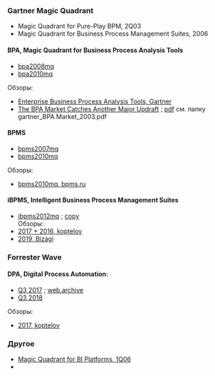 ### Gartner Magic Quadrant
- Magic Quadrant for Pure-Play BPM, 2Q03
- Magic Quadrant for Business Process Management Suites, 2006

#### BPA, Magic Quadrant for Business Process Analysis Tools
- [bpa2008mq](http://expertise.com.br/eventos/cafe/Gartner_BPA.pdf)
- [bpa2010mq](https://public.dhe.ibm.com/software/uk/itsolutions/dynamic-bpm/gartner_magic_quadrant_for_business_process_analysis_tools.pdf)

Обзоры:
- [Enterprise Business Process Analysis Tools, Gartner](https://www.gartner.com/reviews/market/enterprise-business-process-analysis-tools)
- [The BPA Market Catches Another Major Updraft](https://web.archive.org/web/20030620074615/http://www.gartner.com:80/gc/webletter/idsscheer/issue1/article1.html) ; [pdf](https://web.archive.org/web/20171205151918/http://web.tiscali.it/listonint/gartner.pdf) см. папку gartner_BPA Market_2003.pdf
#### BPMS
- [bpms2007mq](https://bpmfundamentals.wordpress.com/wp-content/uploads/2009/01/gartner_mq_business_process_management_suites-20071.pdf)
- [bpms2010mq](https://agileelements.wordpress.com/wp-content/uploads/2010/10/gartner-2010-bpms_-magic_-quadrant.pdf)

Обзоры:
- [bpms2010mq, bpms.ru](http://old.bpms.ru/library/reviews/15/mq-ibpm/index.html)

#### iBPMS, Intelligent Business Process Management Suites
- [ibpms2012mq](https://bpmredux.wordpress.com/wp-content/uploads/2012/10/ibpms2012mq.pdf) ; [copy](https://ninja.typepad.com/files/gartner-magic-quadrant-for-intelligent-business-process-management-software.pdf)  
Обзоры:
- [2017 + 2016, koptelov](https://koptelov.info/ibpms/)
- [2019, Bizagi](https://www.b-k.ru/news/gartner-ibpms-mq-2019/)

### Forrester Wave
#### DPA, Digital Process Automation:
- [Q3 2017](https://dudodiprj2sv7.cloudfront.net/product-downloadables/R3/HC/DL7IWL5GCZW6.pdf) ; [web.archive](https://web.archive.org/web/20180712181429/http://www.oracle.com/us/corporate/analystreports/forrester-digital-process-3813423.pdf)
- [Q3 2018](https://www.infosys.com/services/digital-process-automation/documents/digital-process-automation-q3-2018.pdf)  

Обзоры:
- [2017, koptelov](https://koptelov.info/digital-process-automation/)

### Другое
- [Magic Quadrant for BI Platforms, 1Q06](https://www.umsl.edu/~sauterv/DSS4BI/links/pdf/BI/magic_quadrant_for_business__136660.pdf)
- 

